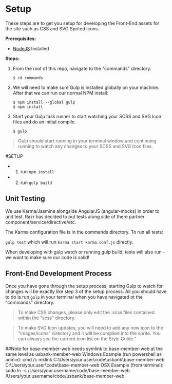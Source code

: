 # Setup
These steps are to get you setup for developing the Front-End assets for the site such as CSS and SVG Sprited Icons.

**Prerequisites:**
- [NodeJS](https://nodejs.org) Installed

**Steps:**

1. From the root of this repo, navigate to the "commands" directory.
    ```
    $ cd commands
    ```

2. We will need to make sure Gulp is installed globally on your machine. After that we can run our normal NPM install:
    ```
    $ npm install --global gulp
    $ npm install
    ```

3. Start your Gulp task runner to start watching your SCSS and SVG Icon files and do an initial compile.
    ```
    $ gulp
    ```
  > Gulp should start running in your terminal window and continuing running to watch any changes to your SCSS and SVG Icon files.

#SETUP
- 1) run `npm install`
- 2) run `gulp build`

## Unit Testing
We use Karma/Jasmine alongside AngularJS (angular-mocks) in order to unit test.
Razr has decided to put tests along side of there partner
component/service/directive/etc.

The Karma configuration file is in the commands directory. To run all tests:

`gulp test` which will run `karma start karma.conf.js` directly.

When developing with gulp watch or running gulp build, tests will also run - we
want to make sure our code is solid!


## Front-End Development Process
Once you have gone through the setup process, starting Gulp to watch for changes will be exactly like step 3 of the setup process. All you should have to do is run `gulp` in your terminal when you have navigated ot the "commands" directory.
  > To make CSS changes, please only edit the .scss files contained within the "scss" directory.
  
  > To make SVG Icon updates, you will need to add any new icon to the "images/icons" directory and it will be compiled into the sprite. You can always see the current icon list on the Style Guide."

##Note for base-member-web
needs symlink to base-member-web at the same level as usbank-member-web
Windows Example (run powershell as admin): cmd /c mklink C:\Users\your.user\code\usbank\base-member-web C:\Users\your.user\code\base-member-web
OSX Example (from terminal): sudo ln -s /Users/your.username/code/base-member-web /Users/your.username/code/usbank/base-member-web